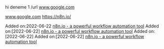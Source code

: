 
hi
deneme 1
/url www.google.com


www.google.com
https://n8n.io/

Added on:2022-06-22
[n8n.io - a powerful workflow automation tool](https://n8n.io/)
Added on:[2022-06-22]
[n8n.io - a powerful workflow automation tool](https://n8n.io/)
Added on:[2022-06-22]
[](https://twitter.com/?lang=en)
Added on:[2022-06-22]
[n8n.io - a powerful workflow automation tool](https://n8n.io/)